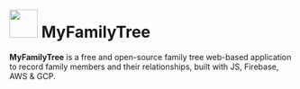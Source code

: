 # <img src="https://raw.githubusercontent.com/phamngocduy/MyFamilyTree/refs/heads/main/favicon.ico" width="50"/> MyFamilyTree
<b>MyFamilyTree</b> is a free and open-source family tree web-based application to record family members and their relationships, built with JS, Firebase, AWS & GCP.
